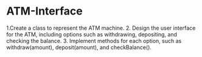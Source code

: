 # ATM-Interface
1.Create a class to represent the ATM machine.  2. Design the user interface for the ATM, including options such as withdrawing, depositing, and checking the balance.  3. Implement methods for each option, such as withdraw(amount), deposit(amount), and checkBalance().  
